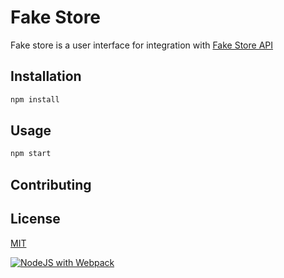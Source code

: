 # Fake Store

Fake store is a user interface for integration with [Fake Store API](http://fakestoreapi.com)

## Installation

```bash
npm install
```

## Usage

```bash
npm start
```

## Contributing

## License

[MIT](https://choosealicense.com/licenses/mit/)

[![NodeJS with Webpack](https://github.com/fralewsmi/fake-store-ui/actions/workflows/webpack.yml/badge.svg)](https://github.com/fralewsmi/fake-store-ui/actions/workflows/webpack.yml)
